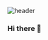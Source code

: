 ![header](https://capsule-render.vercel.app/api?type=wave&color=#7FFFD4&height=300&section=header&text=seongyoung%20github&animation=twinkling&fontSize=90&fontColor=d6ace6)

### Hi there 👋

<!--
**hamseongyoung/hamseongyoung** is a ✨ _special_ ✨ repository because its `README.md` (this file) appears on your GitHub profile.

Here are some ideas to get you started:

- 🔭 I’m currently working on ...
- 🌱 I’m currently learning ...
- 👯 I’m looking to collaborate on ...
- 🤔 I’m looking for help with ...
- 💬 Ask me about ...
- 📫 How to reach me: ...
- 😄 Pronouns: ...
- ⚡ Fun fact: ...
-->
